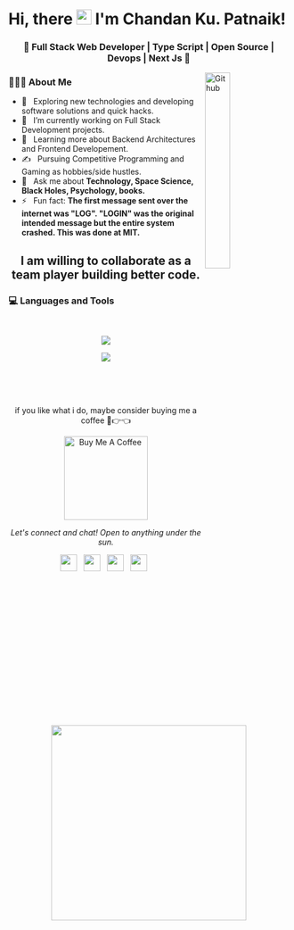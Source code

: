 ### <h1>Hi, there <img src="https://user-images.githubusercontent.com/5679180/79618120-0daffb80-80be-11ea-819e-d2b0fa904d07.gif" width="27px"> I'm Chandan Ku. Patnaik! 

<h3 align="center">🚀 Full Stack Web Developer | Type Script | Open Source | Devops | Next Js 🚀</h3>

<img width="30%" align="right" alt="Github" src="https://user-images.githubusercontent.com/48678280/88862734-4903af80-d201-11ea-968b-9c939d88a37c.gif" />
 
 <p aling='center'>
 
 <h3> 👨🏻‍💻 About Me </h3>

  - 🤔 &nbsp; Exploring new technologies and developing software solutions and quick hacks.
  - 💼 &nbsp; I’m currently working on Full Stack Development projects.
  - 🌱 &nbsp; Learning more about Backend Architectures and Frontend Developement.
  - ✍️ &nbsp; Pursuing Competitive Programming and Gaming as hobbies/side hustles.
  - 💬 &nbsp; Ask me about **Technology, Space Science, Black Holes, Psychology, books.**
  - ⚡ &nbsp; Fun fact: **The first message sent over the internet was "LOG". "LOGIN" was the original intended message but the entire system crashed. This was done at MIT.**

 <p>
 
## <p align="center">I am willing to collaborate as a team player building better code.</p>

### <h3> 💻 Languages and Tools </h3> </br>
<!-- ![HTML5](https://img.shields.io/badge/-HTML5-000000?style=for-the-badge&logo=HTML5) -->
<p align="center">
 <img align="center" src="https://skillicons.dev/icons?i=c,js,git,github,linux,visualstudio,react,nextjs,typescript,tailwind,redux" >

</p>
<p align="center">
 <img align="center" src="https://skillicons.dev/icons?i=html,atom,materialui,nodejs,mongodb,express,python,bootstrap,firebase,css" >
 </p>
</br></br></br>

<p align="center" target="_blank">if you like what i do, maybe consider buying me a coffee 🥺👉👈</p>
<p  align="center" >
<a href="https://www.buymeacoffee.com/chandanpatnaik" target="_blank" target="_blank"><img src="https://cdn.buymeacoffee.com/buttons/v2/default-red.png" alt="Buy Me A Coffee" width="150" ></a><p/>
<p align="center">
  <i>Let's connect and chat! Open to anything under the sun.</i>

  <p align="center">
    <a href="https://www.linkedin.com/in/chandan-patnaik/" alt="Linkedin"><img src="https://skillicons.dev/icons?i=linkedin"  height="30" width="30"></a>&nbsp;&nbsp;
  <a href="https://www.facebook.com/chandankumar.patnaik.12/" alt="Facebook"><img src="https://camo.githubusercontent.com/8f245234577766478eaf3ee72b0615e99bb9ef3eaa56e1c37f75692811181d5c/68747470733a2f2f6564656e742e6769746875622e696f2f537570657254696e7949636f6e732f696d616765732f7376672f66616365626f6f6b2e737667" height="30" width="30"></a>&nbsp;&nbsp;
  <a href="https://www.instagram.com/_rudra_patnaik/" alt="Facebook"><img src="https://skillicons.dev/icons?i=instagram" height="30" width="30"></a>&nbsp;&nbsp;
    <a href="chandanpatnaik81@gmail.com" alt="Contact me"><img src="https://camo.githubusercontent.com/4a3dd8d10a27c272fd04b2ce8ed1a130606f95ea6a76b5e19ce8b642faa18c27/68747470733a2f2f6564656e742e6769746875622e696f2f537570657254696e7949636f6e732f696d616765732f7376672f676d61696c2e737667" height="30" width="30"></a>&nbsp;&nbsp;
  </p>
<p align='center'> <img aling='right' src="https://media0.giphy.com/media/RbDKaczqWovIugyJmW/giphy.gif?cid=790b76119964146e5c07f06f065563bbae75d60b9831fc1c&rid=giphy.gif&ct=g" width="350" /> </p>

  
